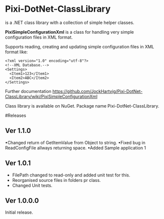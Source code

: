 # Pixi-DotNet-ClassLibrary

is a .NET class library with a collection of simple helper classes.

**PixiSimpleConfigurationXml** is a class for handling very simple configuration files in XML format.  

Supports reading, creating and updating simple configuration files in XML format like:
````
<?xml version="1.0" encoding="utf-8"?>
<!--XML Database.-->
<Settings>
  <Item1>123</Item1>
  <Item2>ABC</Item2>
</Settings>
````
Further documentation https://github.com/JockHartvig/Pixi-DotNet-ClassLibrary/wiki/PixiSimpleConfigurationXml

Class library is available on NuGet.
Package name Pixi-DotNet-ClassLibrary.

#Releases

## Ver 1.1.0
•Changed return of GetItemValue from Object to string.
•Fixed bug in ReadConfigFile allways returning space.
•Added Sample application 1

## Ver 1.0.1
- FilePath changed to read-only and added unit test for this.
- Reorganised source files in folders pr class.
- Changed Unit tests.

## Ver 1.0.0.0
Initial release.


